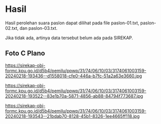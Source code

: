 # Hasil

Hasil perolehan suara paslon dapat dilihat pada file paslon-01.txt, paslon-02.txt, dan paslon-03.txt.

Jika tidak ada, artinya data tersebut belum ada pada SIREKAP.

## Foto C Plano

https://sirekap-obj-formc.kpu.go.id/d5b4/pemilu/ppwp/31/74/06/10/03/3174061003159-20240218-193436--d1558018-cfe0-446a-b7fc-51a2a63e3660.jpg

https://sirekap-obj-formc.kpu.go.id/d5b4/pemilu/ppwp/31/74/06/10/03/3174061003159-20240218-193522--83e1b70a-5871-4856-ab88-84794f773687.jpg

https://sirekap-obj-formc.kpu.go.id/d5b4/pemilu/ppwp/31/74/06/10/03/3174061003159-20240218-193543--21bdab70-8128-45b1-8326-1ee4665ff118.jpg
